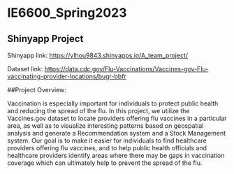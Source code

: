 # IE6600_Spring2023

## Shinyapp Project

Shinyapp link: https://ylhou9843.shinyapps.io/A_team_project/

Dataset link: https://data.cdc.gov/Flu-Vaccinations/Vaccines-gov-Flu-vaccinating-provider-locations/bugr-bbfr

##Project Overview:

Vaccination is especially important for individuals to protect public health and reducing the spread of the flu. In this project, we utilize the Vaccines.gov dataset to locate providers offering flu vaccines in a particular area, as well as to visualize interesting patterns based on geospatial analysis and generate a Recommendation system and a Stock Management system. Our goal is to make it easier for individuals to find healthcare providers offering flu vaccines, and to help public health officials and healthcare providers identify areas where there may be gaps in vaccination
coverage which can ultimately help to prevent the spread of the flu.
